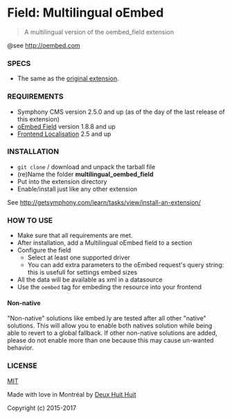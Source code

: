 # Field: Multilingual oEmbed #

> A multilingual version of the oembed_field extension

@see <http://oembed.com>

### SPECS ###

- The same as the [original extension](https://github.com/Solutions-Nitriques/oembed_field#specs).

### REQUIREMENTS ###

- Symphony CMS version 2.5.0 and up (as of the day of the last release of this extension)
- [oEmbed Field](https://github.com/Solutions-Nitriques/oembed_field) version 1.8.8 and up
- [Frontend Localisation](https://github.com/DeuxHuitHuit/frontend_localisation) 2.5 and up

### INSTALLATION ###

- `git clone` / download and unpack the tarball file
- (re)Name the folder **multilingual_oembed_field**
- Put into the extension directory
- Enable/install just like any other extension

See <http://getsymphony.com/learn/tasks/view/install-an-extension/>


### HOW TO USE ###

- Make sure that all requirements are met.
- After installation, add a Multilingual oEmbed field to a section
- Configure the field
	- Select at least one supported driver
	- You can add extra parameters to the oEmbed request's query string: this is usefull for settings embed sizes
- All the data will be available as xml in a datasource
- Use the `oembed` tag for embeding the resource into your frontend

#### Non-native ####

"Non-native" solutions like embed.ly are tested after all other "native" solutions. This will
allow you to enable both natives solution while being able to revert to a global fallback. If
other non-native solutions are added, please do not enable more than one because this may cause 
un-wanted behavior.

### LICENSE ###

[MIT](http://deuxhuithuit.mit-license.org)

Made with love in Montréal by [Deux Huit Huit](https://deuxhuithuit.com)

Copyright (c) 2015-2017
